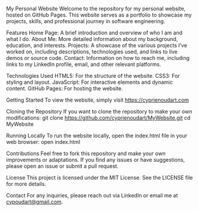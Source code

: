   My Personal Website
Welcome to the repository for my personal website, hosted on GitHub Pages. This website serves as a portfolio to showcase my projects, skills, and professional journey in software engineering.

  Features
Home Page: A brief introduction and overview of who I am and what I do.
About Me: More detailed information about my background, education, and interests.
Projects: A showcase of the various projects I’ve worked on, including descriptions, technologies used, and links to live demos or source code.
Contact: Information on how to reach me, including links to my LinkedIn profile, email, and other relevant platforms.

  Technologies Used
HTML5: For the structure of the website.
CSS3: For styling and layout.
JavaScript: For interactive elements and dynamic content.
GitHub Pages: For hosting the website.

  Getting Started
To view the website, simply visit https://cyprienoudart.com

  Cloning the Repository
If you want to clone the repository to make your own modifications:
git clone https://github.com/cyprienoudart/MyWebsite.git
cd MyWebsite

  Running Locally
To run the website locally, open the index.html file in your web browser:
  open index.html
  
  Contributions
Feel free to fork this repository and make your own improvements or adaptations. If you find any issues or have suggestions, please open an issue or submit a pull request.

  License
This project is licensed under the MIT License. See the LICENSE file for more details.

  Contact
For any inquiries, please reach out via LinkedIn or email me at cypoudart@gmail.com.
